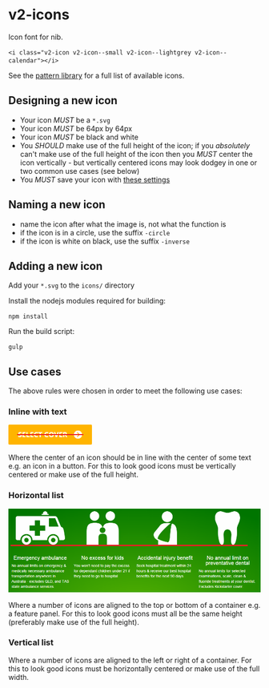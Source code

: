 # v2-icons

Icon font for nib.

    <i class="v2-icon v2-icon--small v2-icon--lightgrey v2-icon--calendar"></i>
    
See the [pattern library](http://nib-pattern-library.azurewebsites.net/pages/iconography.html) for a full list of available icons.

## Designing a new icon

 - Your icon *MUST* be a `*.svg`
 - Your icon *MUST* be 64px by 64px
 - Your icon *MUST* be black and white
 - You *SHOULD* make use of the full height of the icon; if you *absolutely* can't make use of the full height of the icon then you *MUST* center the icon vertically - but vertically centered icons may look dodgey in one or two common use cases (see below)
 - You *MUST* save your icon with [these settings](https://www.npmjs.com/package/gulp-iconfont#preparing-svg-s)

## Naming a new icon

 - name the icon after what the image is, not what the function is
 - if the icon is in a circle, use the suffix `-circle`
 - if the icon is white on black, use the suffix `-inverse`
 
## Adding a new icon

Add your `*.svg` to the `icons/` directory

Install the nodejs modules required for building:

    npm install

Run the build script:

    gulp

## Use cases

The above rules were chosen in order to meet the following use cases:

### Inline with text

![Icon in a button](doc/use-case-btn.png?raw=true)

Where the center of an icon should be in line with the center of some text e.g. an icon in a button. For this to look good icons must be vertically centered or make use of the full height.

### Horizontal list

![Icon in a button](doc/use-case-horiz-list.png?raw=true)

Where a number of icons are aligned to the top or bottom of a container e.g. a feature panel. For this to look good icons must all be the same height (preferably make use of the full height).

### Vertical list

Where a number of icons are aligned to the left or right of a container. For this to look good icons must be horizontally centered or make use of the full width.